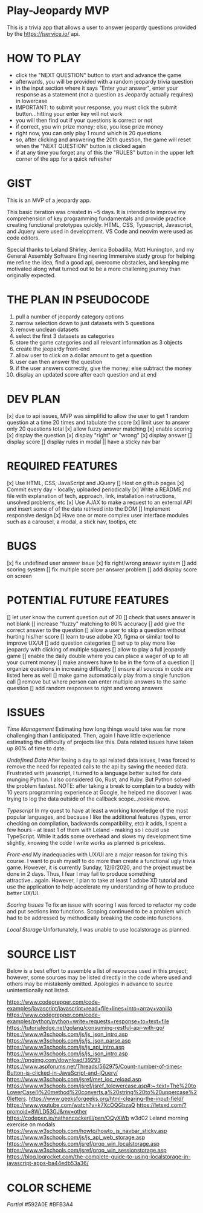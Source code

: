 # Play-Jeopardy MVP

This is a trivia app that allows a user to answer jeopardy questions provided by the https://jservice.io/ api.

# HOW TO PLAY

* click the "NEXT QUESTION" button to start and advance the game
* afterwards, you will be provided with a random jeopardy trivia question
* in the input section where it says "Enter your answer", enter your response as a statement (not a question as Jeopardy actually requires) in lowercase
* IMPORTANT: to submit your response, you must click the submit button...hitting your enter key will not work
* you will then find out if your questions is correct or not
* if correct, you win prize money; else, you lose prize money
* right now, you can only play 1 round which is 20 questions
* so, after clicking and answering the 20th question, the game will reset when the "NEXT QUESTION" button is clicked again
* if at any time you forget any of this the "RULES" button in the upper left corner of the app for a quick refresher

# GIST

This is an MVP of a jeopardy app.

This basic iteration was created in ~5 days. It is intended to improve my comprehension of key programming fundamentals and provide practice creating functional prototypes quickly. HTML, CSS, Typescript, Javascript, and Jquery were used in development. VS Code and neovim were used as code editors.

Special thanks to Leland Shirley, Jerrica Bobadilla, Matt Hunington, and my General Assembly Software Engineering Immersive study group for helping me refine the idea, find a good api, overcome obstacles, and keeping me motivated along what turned out to be a more challening journey than originally expected.

# THE PLAN IN PSEUDOCODE

1. pull a number of jeopardy category options
2. narrow selection down to just datasets with 5 questions
3. remove unclean datasets
4. select the first 3 datasets as categories
5. store the game categories and all relevant information as 3 objects
6. create the jeopardy front-end
7. allow user to click on a dollar amount to get a question
8. user can then answer the question
9. if the user answers correctly, give the money; else subtract the money
10. display an updated score after each question and at end

# DEV PLAN

[x] due to api issues, MVP was simplifid to allow the user to get 1 random question at a time 20 times and tabulate the score
[x] limit user to answer only 20 questions total
[x] allow fuzzy answer matching
[x] enable scoring
[x] display the question
[x] display "right" or "wrong"
[x] display answer
[] display score
[] display rules in modal || have a sticky nav bar

# REQUIRED FEATURES

[x] Use HTML, CSS, JavaScript and JQuery
[] Host on github pages
[x] Commit every day - locally; uploaded periodically
[x] Write a README.md file with explanation of tech, approach, link, installation instructions, unsolved problems, etc
[x] Use AJAX to make a request to an external API and insert some of of the data retrived into the DOM
[] Implement responsive design
[x] Have one or more complex user interface modules such as a carousel, a modal, a stick nav, tootips, etc

# BUGS

[x] fix undefined user answer issue
[x] fix right/wrong answer system
[] add scoring system
[] fix multiple score per answer problem
[] add display score on screen
# POTENTIAL FUTURE FEATURES
[] let user know the current question out of 20
[] check that users answer is not blank
[] increase "fuzzy" matching to 80% accuracy
[] add give the correct answer to the question
[] allow a user to skip a question without hurting his/her score
[] learn to use adobe XD, figma or similar tool to improve UX/UI
[] add question categories
[] set up to play more like jeopardy with clicking of multiple squares
[] allow to play a full jeopardy game
[] enable the daily double where you can place a wager of up to all your current money
[] make answers have to be in the form of a question
[] organize questions in increasing difficulty
[] ensure all sources in code are listed here as well
[] make game automatically play from a single function call
[] remove but where person can enter multiple answers to the same question
[] add random responses to right and wrong answers

# ISSUES

_Time Management_
Estimating how long things would take was far more challenging than I anticipated.
Then, again I have little experience estimating the difficulty of projects like this. Data related issues have taken up 80% of time to date.

_Undefined Data_
After losing a day to api related data issues, I was forced to remove the need for repeated calls to the api by saving the needed data.
Frustrated with javascript, I turned to a language better suited for data munging Python. I also considered Go, Rust, and Ruby. But Python solved the problem fastest. NOTE: after taking a break to complain to a buddy with 10 years programming experience at Google, he helped me discover I was trying to log the data outside of the callback scope...rookie move.

_Typescript_
In my quest to have at least a working knowledge of the most popular languages, and because I like the additional features (types, error checking on compilation, backwards compatibility, etc) it adds, I spent a few hours - at least 1 of them with Leland - making so I could use TypeScript. While it adds some overhead and slows my development time slightly, knowing the code I write works as planned is priceless.

_Front-end_
My inadequacies with UX/UI are a major reason for taking this course. I want to push myself to do more than create a functional ugly trivia game. However, it is currently Sunday, 12/6/2020, and the project must be done in 2 days. Thus, I fear I may fail to produce something attractive...again. However, I plan to take at least 1 adobe XD tutorial and use the application to help accelerate my understanding of how to produce better UX/UI.

_Scoring Issues_
To fix an issue with scoring I was forced to refactor my code and put sections into functions. Scoping continued to be a problem which had to be addressed by methodically breaking the code into functions.

_Local Storage_
Unfortunately, I was unable to use localstorage as planned.

# SOURCE LIST

Below is a best effort to assemble a list of resources used in this project; however, some sources may be listed directly in the code where used and others may be mistakenly omitted. Apologies in advance to source unintentionally not listed.

https://www.codegrepper.com/code-examples/javascript/javascript+read+file+lines+into+array+vanilla
https://www.codegrepper.com/code-examples/python/python+write+requests+response+to+text+file
https://tutorialedge.net/golang/consuming-restful-api-with-go/
https://www.w3schools.com/js/js_json_intro.asp
https://www.w3schools.com/js/js_json_parse.asp
https://www.w3schools.com/js/js_api_intro.asp
https://www.w3schools.com/js/js_json_intro.asp
https://pngimg.com/download/39293
https://www.aspforums.net/Threads/562975/Count-number-of-times-Button-is-clicked-in-JavaScript-and-jQuery/
https://www.w3schools.com/jsref/met_loc_reload.asp
https://www.w3schools.com/jsref/jsref_tolowercase.asp#:~:text=The%20toLowerCase()%20method%20converts,a%20string%20to%20uppercase%20letters.
https://www.geeksforgeeks.org/html-clearing-the-input-field/
https://www.youtube.com/watch?v=k7XcOQGbzaQ
https://letsxd.com/?promoid=8WLD53GJ&mv=other
https://codepen.io/nathancockerill/pen/OQyXWb
w3d02 Leland morning exercise on modals
https://www.w3schools.com/howto/howto_js_navbar_sticky.asp
https://www.w3schools.com/js/js_api_web_storage.asp
https://www.w3schools.com/jsref/prop_win_localstorage.asp
https://www.w3schools.com/jsref/prop_win_sessionstorage.asp
https://blog.logrocket.com/the-complete-guide-to-using-localstorage-in-javascript-apps-ba44edb53a36/

# COLOR SCHEME

_Partial_
#592A0E
#BFB3A4